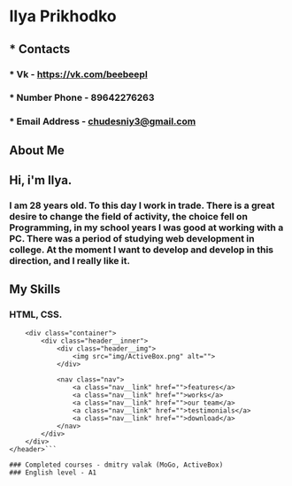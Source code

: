 # **Ilya Prikhodko**
## * **Contacts**
###     * Vk - https://vk.com/beebeepl
###     * Number Phone - 89642276263
###     * Email Address - chudesniy3@gmail.com
## About Me
## Hi, i'm Ilya. 
### I am 28 years old. To this day I work in trade. There is a great desire to change the field of activity, the choice fell on __Programming__, in my school years I was good at working with a PC. There was a period of studying web development in college. At the moment I want to develop and develop in this direction, and I really like it.
## My Skills
### HTML, CSS.


```<header class="header">
    <div class="container">
        <div class="header__inner">
            <div class="header__img">
                <img src="img/ActiveBox.png" alt="">
            </div>

            <nav class="nav">
                <a class="nav__link" href="">features</a>
                <a class="nav__link" href="">works</a>
                <a class="nav__link" href="">our team</a>
                <a class="nav__link" href="">testimonials</a>
                <a class="nav__link" href="">download</a>
            </nav>
        </div>
    </div>
</header>```

### Completed courses - dmitry valak (MoGo, ActiveBox)
### English level - A1